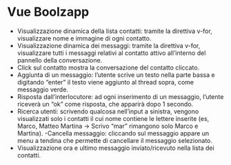 Vue Boolzapp
===
- Visualizzazione dinamica della lista contatti: tramite la direttiva v-for, visualizzare nome e immagine di ogni contatto.
- Visualizzazione dinamica dei messaggi: tramite la direttiva v-for, visualizzare tutti i messaggi relativi al contatto attivo all’interno del pannello della conversazione.
- Click sul contatto mostra la conversazione del contatto cliccato.
- Aggiunta di un messaggio: l’utente scrive un testo nella parte bassa e digitando “enter” il testo viene aggiunto al thread sopra, come messaggio verde.
- Risposta dall’interlocutore: ad ogni inserimento di un messaggio, l’utente riceverà un “ok” come risposta, che apparirà dopo 1 secondo.
- Ricerca utenti: scrivendo qualcosa nell’input a sinistra, vengono visualizzati solo i contatti il cui nome contiene le lettere inserite (es, Marco, Matteo Martina -> Scrivo “mar” rimangono solo Marco e Martina).
-Cancella messaggio: cliccando sul messaggio appare un menu a tendina che permette di cancellare il messaggio selezionato.
- Visualizzazione ora e ultimo messaggio inviato/ricevuto nella lista dei contatti.